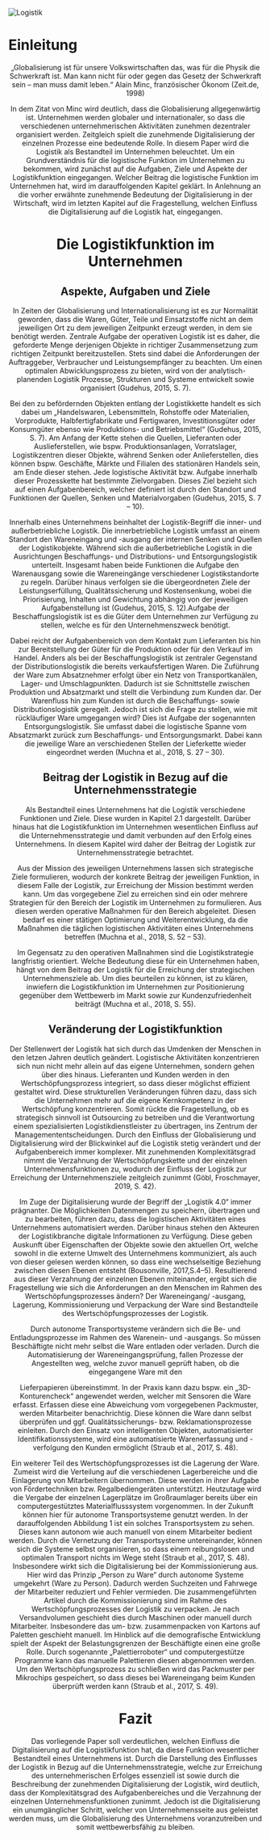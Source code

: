 
![Logistik](02.jpg)

# Einleitung
<center> „Globalisierung ist für unsere Volkswirtschaften das,
was für die Physik die Schwerkraft ist.
Man kann nicht für oder gegen das Gesetz der Schwerkraft sein – man muss damit leben.“
Alain Minc, französischer Ökonom (Zeit.de, 1998) <center>

In dem Zitat von Minc wird deutlich, dass die Globalisierung allgegenwärtig ist. Unternehmen werden globaler und internationaler, so dass die verschiedenen unternehmerischen Aktivitäten zunehmen dezentraler organisiert werden. Zeitgleich spielt die zunehmende Digitalisierung der einzelnen Prozesse eine bedeutende Rolle.
In diesem Paper wird die Logistik als Bestandteil im Unternehmen beleuchtet. Um ein Grundverständnis für die logistische Funktion im Unternehmen zu bekommen, wird zunächst auf die Aufgaben, Ziele und Aspekte der Logistikfunktion eingegangen. Welcher Beitrag die logistische Funktion im Unternehmen hat, wird im darauffolgenden Kapitel geklärt. In Anlehnung an die vorher erwähnte zunehmende Bedeutung der Digitalisierung in der Wirtschaft, wird im letzten Kapitel auf die Fragestellung, welchen Einfluss die Digitalisierung auf die Logistik hat, eingegangen.


# Die Logistikfunktion im Unternehmen
## Aspekte, Aufgaben und Ziele
In Zeiten der Globalisierung und Internationalisierung ist es zur Normalität geworden, dass die Waren, Güter, Teile und Einsatzstoffe nicht an dem jeweiligen Ort zu dem jeweiligen Zeitpunkt erzeugt werden, in dem sie benötigt werden. Zentrale Aufgabe der operativen Logistik ist es daher, die geforderte Menge derjenigen Objekte in richtiger Zusammensetzung zum richtigen Zeitpunkt bereitzustellen. Stets sind dabei die Anforderungen der Auftraggeber, Verbraucher und Leistungsempfänger zu beachten. Um einen optimalen Abwicklungsprozess zu bieten, wird von der analytisch-planenden Logistik Prozesse, Strukturen und Systeme entwickelt sowie organisiert (Gudehus, 2015, S. 7).

Bei den zu befördernden Objekten entlang der Logistikkette handelt es sich dabei um „Handelswaren, Lebensmitteln, Rohstoffe oder Materialien, Vorprodukte, Halbfertigfabrikate und Fertigwaren, Investitionsgüter oder Konsumgüter ebenso wie Produktions- und Betriebsmittel“ (Gudehus, 2015, S. 7).
Am Anfang der Kette stehen die Quellen, Lieferanten oder Auslieferstellen, wie bspw. Produktionsanlagen, Vorratslager, Logistikzentren dieser Objekte, während Senken oder Anlieferstellen, dies können bspw. Geschäfte, Märkte und Filialen des stationären Handels sein, am Ende dieser stehen. Jede logistische Aktivität bzw. Aufgabe innerhalb dieser Prozesskette hat bestimmte Zielvorgaben. Dieses Ziel bezieht sich auf einen Aufgabenbereich, welcher definiert ist durch den Standort und Funktionen der Quellen, Senken und Materialvorgaben (Gudehus, 2015, S. 7 – 10).

Innerhalb eines Unternehmens beinhaltet der Logistik-Begriff die inner- und außerbetriebliche Logistik. Die innerbetriebliche Logistik umfasst an einem Standort den Wareneingang und -ausgang der internen Senken und Quellen der Logistikobjekte. Während sich die außerbetriebliche Logistik in die Ausrichtungen Beschaffungs- und Distributions- und Entsorgungslogistik unterteilt. Insgesamt haben beide Funktionen die Aufgabe den Warenausgang sowie die Wareneingänge verschiedener Logistikstandorte zu regeln. Darüber hinaus verfolgen sie die übergeordneten Ziele der Leistungserfüllung, Qualitätssicherung und Kostensenkung, wobei die Priorisierung, Inhalten und Gewichtung abhängig von der jeweiligen Aufgabenstellung ist (Gudehus, 2015,    S. 12).Aufgabe der Beschaffungslogistik ist es die Güter dem Unternehmen zur Verfügung zu stellen, welche es für den Unternehmenszweck benötigt.

Dabei reicht der Aufgabenbereich von dem Kontakt zum Lieferanten bis hin zur Bereitstellung der Güter für die Produktion oder für den Verkauf im Handel. Anders als bei der Beschaffungslogistik ist zentraler Gegenstand der Distributionslogistik die bereits verkaufsfertigen Waren. Die Zuführung der Ware zum Absatznehmer erfolgt über ein Netz von Transportkanälen, Lager- und Umschlagpunkten. Dadurch ist sie Schnittstelle zwischen Produktion und Absatzmarkt und stellt die Verbindung zum Kunden dar. Der Warenfluss hin zum Kunden ist durch die Beschaffungs- sowie Distributionslogistik geregelt. Jedoch ist sich die Frage zu stellen, wie mit rückläufiger Ware umgegangen wird? Dies ist Aufgabe der sogenannten Entsorgungslogistik. Sie umfasst dabei die logistische Spanne vom Absatzmarkt zurück zum Beschaffungs- und Entsorgungsmarkt. Dabei kann die jeweilige Ware an verschiedenen Stellen der Lieferkette wieder eingeordnet werden (Muchna et al., 2018, S. 27 – 30).

## Beitrag der Logistik in Bezug auf die Unternehmensstrategie
Als Bestandteil eines Unternehmens hat die Logistik verschiedene Funktionen und Ziele. Diese wurden in Kapitel 2.1 dargestellt. Darüber hinaus hat die Logistikfunktion im Unternehmen wesentlichen Einfluss auf die Unternehmensstrategie und damit verbunden auf den Erfolg eines Unternehmens. In diesem Kapitel wird daher der Beitrag der Logistik zur Unternehmensstrategie betrachtet.

Aus der Mission des jeweiligen Unternehmens lassen sich strategische Ziele formulieren, wodurch der konkrete Beitrag der jeweiligen Funktion, in diesem Falle der Logistik, zur Erreichung der Mission bestimmt werden kann. Um das vorgegebene Ziel zu erreichen sind ein oder mehrere Strategien für den Bereich der Logistik im Unternehmen zu formulieren. Aus diesen werden operative Maßnahmen für den Bereich abgeleitet. Diesen bedarf es einer stätigen Optimierung und Weiterentwicklung, da die Maßnahmen die täglichen logistischen Aktivitäten eines Unternehmens betreffen (Muchna et al., 2018, S. 52 – 53).

Im Gegensatz zu den operativen Maßnahmen sind die Logistikstrategie langfristig orientiert. Welche Bedeutung diese für ein Unternehmen haben, hängt von dem Beitrag der Logistik für die Erreichung der strategischen Unternehmensziele ab. Um dies beurteilen zu können, ist zu klären, inwiefern die Logistikfunktion im Unternehmen zur Positionierung gegenüber dem Wettbewerb im Markt sowie zur Kundenzufriedenheit beiträgt (Muchna et al., 2018, S. 55).

## Veränderung der Logistikfunktion
Der Stellenwert der Logistik hat sich durch das Umdenken der Menschen in den letzen Jahren deutlich geändert. Logistische Aktivitäten konzentrieren sich nun nicht mehr allein auf das eigene Unternehmen, sondern gehen über dies hinaus. Lieferanten und Kunden werden in den Wertschöpfungsprozess integriert, so dass dieser möglichst effizient gestaltet wird. Diese strukturellen Veränderungen führen dazu, dass sich die Unternehmen mehr auf die eigene Kernkompetenz in der Wertschöpfung konzentrieren. Somit rückte die Fragestellung, ob es strategisch sinnvoll ist Outsourcing zu betreiben und die Verantwortung einem spezialisierten Logistikdienstleister zu übertragen, ins Zentrum der Managemententscheidungen. Durch den Einfluss der Globalisierung und Digitalisierung wird der Blickwinkel auf die Logistik stetig verändert und der Aufgabenbereich immer komplexer. Mit zunehmenden Komplexitätsgrad nimmt die Verzahnung der Wertschöpfungskette und der einzelnen Unternehmensfunktionen zu, wodurch der Einfluss der Logistik zur Erreichung der Unternehmensziele zeitgleich zunimmt (Göbl, Froschmayer, 2019, S. 42).

Im Zuge der Digitalisierung wurde der Begriff der „Logistik 4.0“ immer prägnanter. Die Möglichkeiten Datenmengen zu speichern, übertragen und zu bearbeiten, führen dazu, dass die logistischen Aktivitäten eines Unternehmens automatisiert werden. Darüber hinaus stehen den Akteuren der Logistikbranche digitale Informationen zu Verfügung. Diese geben Auskunft über Eigenschaften der Objekte sowie den aktuellen Ort, welche sowohl in die externe Umwelt des Unternehmens kommuniziert, als auch von dieser gelesen werden können, so dass eine wechselseitige Beziehung zwischen diesen Ebenen entsteht (Bousonville, 2017,S.4–5).
Resultierend aus dieser Verzahnung der einzelnen Ebenen miteinander, ergibt sich die Fragestellung wie sich die Anforderungen an den Menschen im Rahmen des Wertschöpfungsprozesses ändern? Der Wareneingang/ -ausgang, Lagerung, Kommissionierung und Verpackung der Ware sind Bestandteile des Wertschöpfungsprozesses der Logistik.

Durch autonome Transportsysteme verändern sich die Be- und Entladungsprozesse im Rahmen des Warenein- und -ausgangs. So müssen Beschäftigte nicht mehr selbst die Ware entladen oder verladen. Durch die Automatisierung der Wareneingangsprüfung, fallen Prozesse der Angestellten weg, welche zuvor manuell geprüft haben, ob die eingegangene Ware mit den

Lieferpapieren übereinstimmt. In der Praxis kann dazu bspw. ein „3D- Konturencheck“ angewendet werden, welcher mit Sensoren die Ware erfasst. Erfassen diese eine Abweichung vom vorgegebenen Packmuster, werden Mitarbeiter benachrichtig. Diese können die Ware dann selbst überprüfen und ggf. Qualitätssicherungs- bzw. Reklamationsprozesse einleiten. Durch den Einsatz von intelligenten Objekten, automatisierter Identifikationssysteme, wird eine automatisierte Warenerfassung und -verfolgung den Kunden ermöglicht (Straub et al., 2017, S. 48).

Ein weiterer Teil des Wertschöpfungsprozesses ist die Lagerung der Ware. Zumeist wird die Verteilung auf die verschiedenen Lagerbereiche und die Einlagerung von Mitarbeitern übernommen. Diese werden in ihrer Aufgabe von Fördertechniken bzw. Regalbediengeräten unterstützt. Heutzutage wird die Vergabe der einzelnen Lagerplätze im Großraumlager bereits über ein computergestütztes Materialflusssystem vorgenommen. In der Zukunft können hier für autonome Transportsysteme genutzt werden. In der darauffolgenden Abbildung 1 ist ein solches Transportsystem zu sehen. Dieses kann autonom wie auch manuell von einem Mitarbeiter bedient werden. Durch die Vernetzung der Transportsysteme untereinander, können sich die Systeme selbst organisieren, so dass einem reibungslosen und optimalen Transport nichts im Wege steht (Straub et al., 2017, S. 48). Insbesondere wirkt sich die Digitalisierung bei der Kommissionierung aus. Hier wird das Prinzip „Person zu Ware“ durch autonome Systeme umgekehrt (Ware zu Person). Dadurch werden Suchzeiten und Fahrwege der Mitarbeiter reduziert und Fehler vermieden. Die zusammengeführten Artikel durch die Kommissionierung sind im Rahme des Wertschöpfungsprozesses der Logistik zu verpacken. Je nach Versandvolumen geschieht dies durch Maschinen oder manuell durch Mitarbeiter. Insbesondere das um- bzw. zusammenpacken von Kartons auf Paletten geschieht manuell. Im Hinblick auf die demografische Entwicklung spielt der Aspekt der Belastungsgrenzen der Beschäftigte einen eine große Rolle. Durch sogenannte „Palettierroboter“ und computergestütze Programme kann das manuelle Palettieren diesen abgenommen werden. Um den Wertschöpfungsprozess zu schließen wird das Packmuster per Mikrochips gespeichert, so dass dieses bei Wareneingang beim Kunden überprüft werden kann (Straub et al., 2017, S. 49).

# Fazit
Das vorliegende Paper soll verdeutlichen, welchen Einfluss die Digitalisierung auf die Logistikfunktion hat, da diese Funktion wesentlicher Bestandteil eines Unternehmens ist.
Durch die Darstellung des Einflusses der Logistik in Bezug auf die Unternehmensstrategie, welche zur Erreichung des unternehmerischen Erfolges essenziell ist sowie durch die Beschreibung der zunehmenden Digitalisierung der Logistik, wird deutlich, dass der Komplexitätsgrad des Aufgabenbereiches und die Verzahnung der einzelnen Unternehmensfunktionen zunimmt.
Jedoch ist die Digitalisierung ein unumgänglicher Schritt, welcher von Unternehmensseite aus geleistet werden muss, um die Globalisierung des Unternehmens voranzutreiben und somit wettbewerbsfähig zu bleiben.


